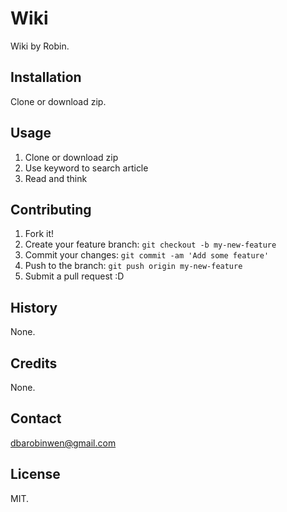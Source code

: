 # Wiki

Wiki by Robin.

## Installation

Clone or download zip.

## Usage

1. Clone or download zip
2. Use keyword to search article
3. Read and think

## Contributing

1. Fork it!
2. Create your feature branch: `git checkout -b my-new-feature`
3. Commit your changes: `git commit -am 'Add some feature'`
4. Push to the branch: `git push origin my-new-feature`
5. Submit a pull request :D

## History

None.

## Credits

None.

## Contact

dbarobinwen@gmail.com

## License

MIT.
